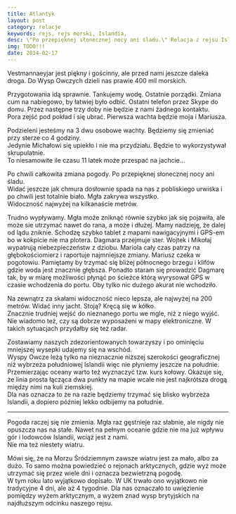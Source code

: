 ```yaml
---
title: Atlantyk
layout: post
category: relacje
keywords: rejs, rejs morski, Islandia, 
desc: \"Po przepięknej słonecznej nocy ani śladu.\" Relacja z rejsu Islandia - Wyspy Owcze - Szkocja - Hebrydy - Mann - Irlandia.
img: TODO!!!
date: 2014-02-17
---
```


Vestmannaeyjar jest piękny i gościnny, ale przed nami jeszcze daleka droga. Do Wysp Owczych dzieli nas prawie 400 mil morskich.
 
Przygotowania idą sprawnie. Tankujemy wodę. Ostatnie porządki. Zmiana cum na nabiegowo, by łatwiej było odbić. Ostatni 
telefon przez Skype do domu. Przez następne trzy doby nie będzie z nami żadnego kontaktu.  
Pora zejść pod pokład i się ubrać. Pierwsza wachta będzie moja i Mariusza.  

Podzieleni jesteśmy na 3 dwu osobowe wachty. Będziemy się zmieniać przy sterze co 4 godziny.  
Jedynie Michałowi się upiekło i nie ma przydziału. Będzie to wykorzystywał skrupulatnie.   
To niesamowite ile czasu 11 latek może przespać na jachcie...   

Po chwili całkowita zmiana pogody. Po przepięknej słonecznej nocy ani śladu.  
Widać jeszcze jak chmura dosłownie spada na nas z pobliskiego urwiska i po chwili jest totalnie biało. Mgła zakrywa wszystko.  
Widoczność najwyżej na kilkanaście metrów.

Trudno wypływamy. Mgła może zniknąć równie szybko jak się pojawiła, ale może sie utrzymać nawet do rana, a może i dłużej. Mamy nadzieję, 
że dalej od lądu zniknie.
Schodzę szybko tablet z mapami nawigacyjnymi i GPS-em bo w kokpicie nie ma plotera. Dagmara przejmuje ster. Wojtek i Mikołaj 
wypatrują niebezpieczeństw z dziobu. Mariola cały czas patrzy na głębokościomierz i raportuje najmniejsze zmiany. Mariusz czeka w pogotowiu.
Pamiętamy by trzymać się bliżej północnego brzegu i klifów gdzie woda jest znacznie głębsza. Ponadto staram się prowadzić Dagmarę tak, 
by w miarę możliwości płynąć po ścieżce którą wyrysował GPS w czasie wchodzenia do portu. Oby tylko nic dużego akurat nie wchodziło.  

Na zewnątrz za skałami widoczność nieco lepsza, ale najwyżej na 200 metrów. Widać inny jacht. 
Stoją? Kręcą się w kółko.   
Znacznie trudniej wejść do nieznanego portu we mgle, niż z niego wyjść. Nie wiadomo też, czy są dobrze wyposażeni 
w mapy elektroniczne. W takich sytuacjach przydałby się też radar.

Zostawiamy naszych zdezorientowanych towarzyszy i po ominięciu mniejszej wysepki udajemy się na wschód.  
Wyspy Owcze leżą tylko na nieznacznie niższej szerokości geograficznej niż wybrzeża południowej Islandii więc nie płyniemy 
jeszcze na południe. Przemierzając oceany warto też wyznaczyć tzw. kurs kołowy. Okazuje się, że linia prosta łącząca 
dwa punkty na mapie wcale nie jest najkrótsza drogą między nimi na kuli ziemskiej.  
Dla nas oznacza to że na razie będziemy trzymać się blisko wybrzeża Islandii, a dopiero później lekko odbijemy na południe.

* * *

Pogoda raczej się nie zmienia. Mgła raz gęstnieje raz słabnie, ale nigdy nie opuszcza nas na stałe. Nawet na pełnym oceanie 
gdzie nie ma już wpływu gór i lodowców Islandii, wciąż jest z nami.  
Nie ma też niestety wiatru.  

Mówi się, że na Morzu Śródziemnym zawsze wiatru jest za mało, albo za dużo. To samo można powiedzieć o rejonach arktycznych, 
gdzie wyż może utrzymać się przez wiele dni i oznacza bezwietrzną pogodę.  
W tym roku lato wyjątkowo dopisało. W UK trwało ono wyjątkowo nie tradycyjne 4 dni, ale aż 4 tygodnie. Dla nas oznaczało to 
uwięzienie pomiędzy wyżem arktycznym, a wyżem znad wysp brytyjskich na najdłuższym odcinku naszego rejsu.  

